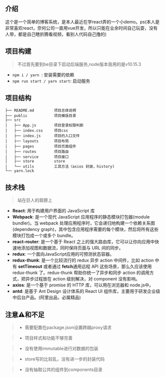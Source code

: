 ## 介绍
这个是一个简单的博客系统，是本人最近在学react弄的一个小demo。ps(本人是非常喜欢react，奈何公司一直用vue开发，所以只能在业余时间自己玩耍，没有人带，都是自己瞎折腾看视频，看别人代码自己撸的)

## 项目构建
> 不过首先要到be目录下启动后端服务,node版本我用的是v10.15.3
- `npm i / yarn `: 安装需要的依赖
- `npm run start / yarn start`: 启动服务

## 项目结构
```
├── README.md         项目总体说明
├── public            项目模版目录
├── src
│   ├── App.js        项目登录权限判断
│   ├── index.css     项目css
│   ├── index.js      项目的入口文件
│   ├── layouts       项目布局
│   ├── pages         项目页面组件
│   ├── routes        项目路由
│   ├── service       项目接口
│   ├── store         store
│   └── utils         工具方法（axios 封装，history)
└── yarn.lock

```

## 技术栈
> 站在巨人的肩膀上
- **React**: 用于构建用户界面的 JavaScript 库
- **Webpack**: 是一个现代 JavaScript 应用程序的静态模块打包器(module bundler)。当 webpack 处理应用程序时，它会递归地构建一个依赖关系图(dependency graph)，其中包含应用程序需要的每个模块，然后将所有这些模块打包成一个或多个 bundle。
- **react-router**: 是一个基于 React 之上的强大路由库，它可以让你向应用中快速地添加视图和数据流，同时保持页面与 URL 间的同步。
- **redux**: 一个面向JavaScript应用的可预测状态容器。
- **redux-thunk**: 是一个比较流行的 redux 异步 action 中间件，比如 action 中有 ****setTimeout**** 或者通过 ****fetch****通用远程 API 这些场景，那么久应该使用 redux-thunk 了。redux-thunk 帮助你统一了异步和同步 action 的调用方式，把异步过程放在 action 级别解决，对 component 没有影响。
- **axios**: 是一个基于 promise 的 HTTP 库，可以用在浏览器和 node.js中。
- **antd**: 是基于 Ant Design 设计体系的 React UI 组件库，主要用于研发企业级中后台产品。(阿里出品，必属精品)

## 注意⚠️和不足
> - 需要配置在package.json设置跨越proxy请求

> - 项目样式和功能不够完善

> - 没有使用immutable进行对数据的包装

> - store写的比较乱，没有进一步的封装代码

> - 没有抽取公共的组件到components目录
